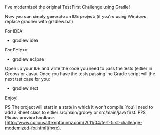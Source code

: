 I've modernized the original Test First Challenge using Gradle!

Now you can simply generate an IDE project: (if you're using Windows replace gradlew with gradlew.bat)

For IDEA:

* gradlew idea

For Eclipse:

* gradlew eclipse

Open up your IDE and write the code you need to pass the tests (either in Groovy or Java). Once you have the tests
passing the Gradle script will the next test case for you:

* gradlew next

Enjoy!

PS The project will start in a state in which it won't compile. You'll need to add a Sheet class to either src/main/groovy or src/main/java first.
PPS Please provide feedback [http://www.curiousattemptbunny.com/2011/04/test-first-challenge-modernized-for.html](here).

